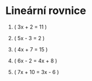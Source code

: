 # Lineární rovnice

1. \( 3x + 2 = 11 \)

2. \( 5x - 3 = 2 \)

3. \( 4x + 7 = 15 \)

4. \( 6x - 2 = 4x + 8 \)

5. \( 7x + 10 = 3x - 6 \)
